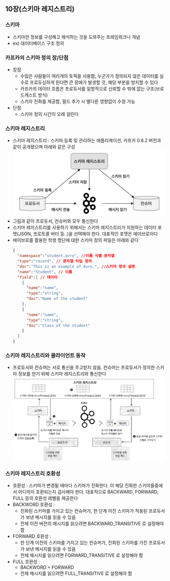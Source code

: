 ## 10장(스키마 레지스트리)

### 스키마
* 스키마란 정보를 구성해고 해석하는 것을 도와주는 프레임워크나 개념
* ex) 데이터베이스 구조 정의

### 카프카의 스키마 정의 장/단점
* 장점
  * 수많은 사람들이 여러개의 토픽을 사용함, 누군가가 정의되지 않은 데이터를 실수로 프로듀싱하게 된다면 큰 장애가 발생할 것, 해당 부분을 방지할 수 있다
  * 카프카의 데이터 흐름은 프로듀서를 일방적으로 신뢰할 수 밖에 없는 구조(브로드캐스트 방식)
  * 스키자 진화를 제공함, 필드 추가 시 별다른 영향없이 수정 가능
* 단점 
  * 스키마 정의 시간이 오래 걸린다

### 스키마 레지스트리 
* 스키마 레지스트리 : 스키마 등록 및 관리하는 애플리케이션, 카프카 0.8.2 버전과 같이 공개됐으며 아래와 같은 구성
  ![schema_registry](./picture/schema_registry.PNG)
* 그림과 같이 프로듀서, 컨슈머와 모두 통신한다
* 스키마 레지스트리를 사용하기 위해서는 스키마 레지스트리가 지원하는 데이터 포맷(JSON, 프로토콜 버터 등..)을 선택해야 한다. 대표적인 포맷은 에이브로이다
* 에이브로를 활용한 학생 명단에 대한 스키마 정의 파일은 아래와 같다
  ```json
  {
    "namespace":"student.avro", //이름 식별 문자열
    "type":"record", // 문자열 타입 정의
    "doc":"This is an example of Avro.", //스키마 정의 설명
    "name":"Student", // 이름
    "field":[ // 데이터
      {
        "name":"name",
        "type":"string",
        "doc":"Name of the student"
      },
      {
        "name":"name",
        "type":"string",
        "doc":"Class of the student"
      }
    ]
  }
  ```

### 스키마 레지스트리와 클라이언트 동작  
* 프로듀서와 컨슈머는 서로 통신을 주고받지 않음. 컨슈머는 프로듀서가 정의한 스키마 정보를 얻기 위해 스키마 레지스트리와 통신한다
  ![schema_registry](./picture/schema_registry2.PNG)

### 스키마 레지스트리 호환성
* 호환성 : 스키마가 변경될 때마다 스키마가 진화한다. 이 해당 진화한 스키마들중에서 어디까지 호환되는지 검사해야 한다. 대표적으로 BACKWARD, FORWARD, FULL 등의 호환성 레벨을 제공한다
* BACKWORD 호환성 : 
  * 진화된 스키마를 가지고 있는 컨슈머가, 한 단계 이전 스키마가 적용된 프로듀서가 보낸 메시지를 읽을 수 있음
  * 전체 이전 버전의 메시지를 읽으려면 BACKWARD_TRANSITIVE 로 설정해야 함
* FORWARD 호환성 :
  * 한 단계 이전의 스키마를 가지고 있는 컨슈머가, 진화된 스키마를 가진 프로듀서가 보낸 메시지를 읽을 수 있음
  * 전체 메시지를 읽으려면 FORWARD_TRANSITIVE 로 설정해야 함
* FULL 호환성 : 
  * BACKWORD + FORWARD 
  * 전체 메시지를 읽으려면 FULL_TRANSITIVE 로 설정해야 함
